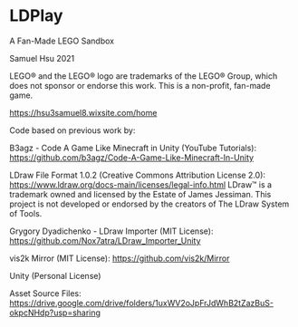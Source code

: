 # LDPlay
A Fan-Made LEGO Sandbox

Samuel Hsu 2021

LEGO® and the LEGO® logo are trademarks of the LEGO® Group, which does not sponsor or endorse this work.
This is a non-profit, fan-made game.

https://hsu3samuel8.wixsite.com/home

Code based on previous work by:

B3agz - Code A Game Like Minecraft in Unity (YouTube Tutorials): https://github.com/b3agz/Code-A-Game-Like-Minecraft-In-Unity

LDraw File Format 1.0.2 (Creative Commons Attribution License 2.0): https://www.ldraw.org/docs-main/licenses/legal-info.html
LDraw™ is a trademark owned and licensed by the Estate of James Jessiman. This project is not developed or endorsed by the creators of The LDraw System of Tools.

Grygory Dyadichenko - LDraw Importer (MIT License): https://github.com/Nox7atra/LDraw_Importer_Unity

vis2k Mirror (MIT License): https://github.com/vis2k/Mirror

Unity (Personal License)

Asset Source Files: https://drive.google.com/drive/folders/1uxWV2oJpFrJdWhB2tZazBuS-okpcNHdp?usp=sharing
